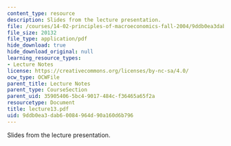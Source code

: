 ```yaml
---
content_type: resource
description: Slides from the lecture presentation.
file: /courses/14-02-principles-of-macroeconomics-fall-2004/9ddb0ea3dab60084964d90a160d6b796_lecture13.pdf
file_size: 20132
file_type: application/pdf
hide_download: true
hide_download_original: null
learning_resource_types:
- Lecture Notes
license: https://creativecommons.org/licenses/by-nc-sa/4.0/
ocw_type: OCWFile
parent_title: Lecture Notes
parent_type: CourseSection
parent_uid: 35905406-5bc4-9017-484c-f36465a65f2a
resourcetype: Document
title: lecture13.pdf
uid: 9ddb0ea3-dab6-0084-964d-90a160d6b796
---
```

Slides from the lecture presentation.